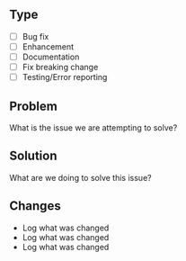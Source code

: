 ## Type

- [ ] Bug fix
- [ ] Enhancement
- [ ] Documentation
- [ ] Fix breaking change
- [ ] Testing/Error reporting

## Problem

What is the issue we are attempting to solve?

## Solution

What are we doing to solve this issue?

## Changes

- Log what was changed
- Log what was changed
- Log what was changed
